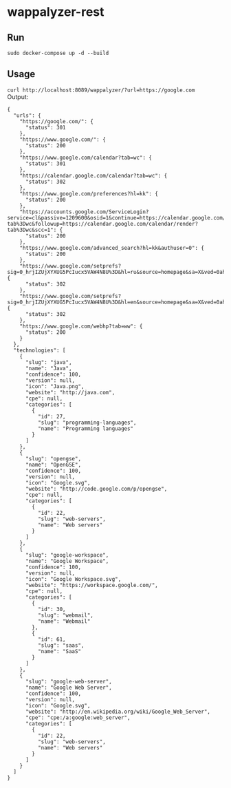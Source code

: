 # wappalyzer-rest
## Run
```
sudo docker-compose up -d --build
```
## Usage
```curl http://localhost:8089/wappalyzer/?url=https://google.com```\
Output:
```
{
  "urls": {
    "https://google.com/": {
      "status": 301
    },
    "https://www.google.com/": {
      "status": 200
    },
    "https://www.google.com/calendar?tab=wc": {
      "status": 301
    },
    "https://calendar.google.com/calendar?tab=wc": {
      "status": 302
    },
    "https://www.google.com/preferences?hl=kk": {
      "status": 200
    },
    "https://accounts.google.com/ServiceLogin?service=cl&passive=1209600&osid=1&continue=https://calendar.google.com/calendar/render?tab%3Dwc&followup=https://calendar.google.com/calendar/render?tab%3Dwc&scc=1": {
      "status": 200
    },
    "https://www.google.com/advanced_search?hl=kk&authuser=0": {
      "status": 200
    },
    "https://www.google.com/setprefs?sig=0_hrjIZUjXYXUG5PcIucx5VAW4N8U%3D&hl=ru&source=homepage&sa=X&ved=0ahUKEwiB9pfK1s3sAhVgAxAIHekcBvkQ2ZgBCAU": {
      "status": 302
    },
    "https://www.google.com/setprefs?sig=0_hrjIZUjXYXUG5PcIucx5VAW4N8U%3D&hl=en&source=homepage&sa=X&ved=0ahUKEwiB9pfK1s3sAhVgAxAIHekcBvkQ2ZgBCAY": {
      "status": 302
    },
    "https://www.google.com/webhp?tab=ww": {
      "status": 200
    }
  },
  "technologies": [
    {
      "slug": "java",
      "name": "Java",
      "confidence": 100,
      "version": null,
      "icon": "Java.png",
      "website": "http://java.com",
      "cpe": null,
      "categories": [
        {
          "id": 27,
          "slug": "programming-languages",
          "name": "Programming languages"
        }
      ]
    },
    {
      "slug": "opengse",
      "name": "OpenGSE",
      "confidence": 100,
      "version": null,
      "icon": "Google.svg",
      "website": "http://code.google.com/p/opengse",
      "cpe": null,
      "categories": [
        {
          "id": 22,
          "slug": "web-servers",
          "name": "Web servers"
        }
      ]
    },
    {
      "slug": "google-workspace",
      "name": "Google Workspace",
      "confidence": 100,
      "version": null,
      "icon": "Google Workspace.svg",
      "website": "https://workspace.google.com/",
      "cpe": null,
      "categories": [
        {
          "id": 30,
          "slug": "webmail",
          "name": "Webmail"
        },
        {
          "id": 61,
          "slug": "saas",
          "name": "SaaS"
        }
      ]
    },
    {
      "slug": "google-web-server",
      "name": "Google Web Server",
      "confidence": 100,
      "version": null,
      "icon": "Google.svg",
      "website": "http://en.wikipedia.org/wiki/Google_Web_Server",
      "cpe": "cpe:/a:google:web_server",
      "categories": [
        {
          "id": 22,
          "slug": "web-servers",
          "name": "Web servers"
        }
      ]
    }
  ]
}
```